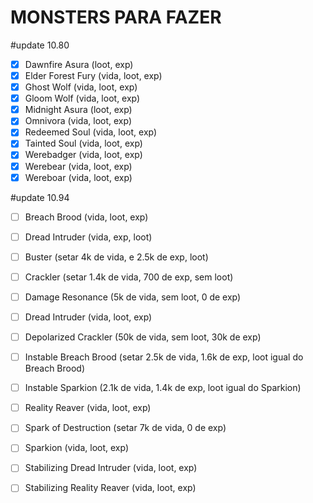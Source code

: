 # MONSTERS PARA FAZER

#update 10.80
- [x] Dawnfire Asura (loot, exp)
- [x] Elder Forest Fury (vida, loot, exp)
- [x] Ghost Wolf (vida, loot, exp)
- [x] Gloom Wolf (vida, loot, exp)
- [x] Midnight Asura (loot, exp)
- [x] Omnivora (vida, loot, exp)
- [x] Redeemed Soul (vida, loot, exp)
- [x] Tainted Soul (vida, loot, exp)
- [x] Werebadger (vida, loot, exp)
- [x] Werebear (vida, loot, exp)
- [x] Wereboar (vida, loot, exp)
  
#update 10.94
- [ ] Breach Brood (vida, loot, exp)
- [ ] Dread Intruder (vida, exp, loot)
- [ ] Buster (setar 4k de vida, e 2.5k de exp, loot)
- [ ] Crackler (setar 1.4k de vida, 700 de exp, sem loot)
- [ ] Damage Resonance (5k de vida, sem loot, 0 de exp)
- [ ] Dread Intruder (vida, loot, exp)
- [ ] Depolarized Crackler (50k de vida, sem loot, 30k de exp)
- [ ] Instable Breach Brood (setar 2.5k de vida, 1.6k de exp, loot igual do Breach Brood)
- [ ] Instable Sparkion (2.1k de vida, 1.4k de exp, loot igual do Sparkion)
- [ ] Reality Reaver (vida, loot, exp)
- [ ] Spark of Destruction (setar 7k de vida, 0 de exp)
- [ ] Sparkion (vida, loot, exp)
- [ ] Stabilizing Dread Intruder (vida, loot, exp)
- [ ] Stabilizing Reality Reaver (vida, loot, exp)

